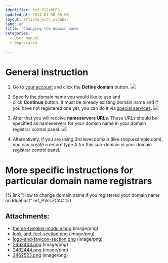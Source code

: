 ```yaml
---
identifier: ref_P12xhEF6
updated_at: 2014-01-30 00:00
layout: article_with_sidebar
lang: en
title: 'Changing the domain name'
categories:
  - User manual
  - Deprecated

---
```



# General instruction

1.  Go to [your account](https://my.x-cart.com/) and click the **Define domain** button.
    ![]({{site.baseurl}}/attachments/6389845/7208961.png)

2.  Specify the domain name you would like to use and click **Continue** button. It must be already existing domain name and if you have not registered one yet, you can do it via [special services](http://www.x-cart.com/domain-names-registration.html).
    ![]({{site.baseurl}}/attachments/6389845/7208962.png)

3.  After that you will receive **nameservers URLs**. These URLs should be specified as nameservers for your domain name in your domain registrar control panel.
    ![]({{site.baseurl}}/attachments/6389845/7208963.png)

4.  Alternatively, if you are using 3rd level domain (like shop.example.com), you can create a record type A for this sub-domain in your domain registrar control panel.

# More specific instructions for particular domain name registrars

{% link "How to change domain name if you registered your domain name on Bluehost" ref_PVcLZCAC %}

## Attachments:

* [theme-tweaker-module.png]({{site.baseurl}}/attachments/6389845/6586541.png) (image/png)
* [look-and-feel-section.png]({{site.baseurl}}/attachments/6389845/6586542.png) (image/png)
* [logo-and-favicon-section.png]({{site.baseurl}}/attachments/6389845/6586543.png) (image/png)
* [2462403.png]({{site.baseurl}}/attachments/6389845/7208961.png) (image/png)
* [2462444.png]({{site.baseurl}}/attachments/6389845/7208962.png) (image/png)
* [2462523.png]({{site.baseurl}}/attachments/6389845/7208963.png) (image/png)